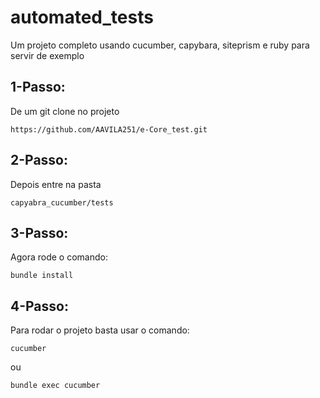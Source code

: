 # automated_tests

Um projeto completo usando cucumber, capybara, siteprism e ruby para servir de exemplo

## 1-Passo:

De um git clone no projeto

```
https://github.com/AAVILA251/e-Core_test.git
```

## 2-Passo:

Depois entre na pasta

```
capyabra_cucumber/tests
```

## 3-Passo:

Agora rode o comando:

```
bundle install
```

## 4-Passo:

Para rodar o projeto basta usar o comando:

```
cucumber
```

ou

```
bundle exec cucumber
```
